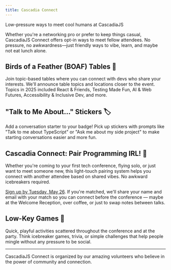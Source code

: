```yaml
---
title: Cascadia Connect
---
```

Low-pressure ways to meet cool humans at CascadiaJS

Whether you're a networking pro or prefer to keep things casual, CascadiaJS Connect offers opt-in ways to meet fellow attendees. No pressure, no awkwardness—just friendly ways to vibe, learn, and maybe not eat lunch alone.

## Birds of a Feather (BOAF) Tables 🦜

Join topic-based tables where you can connect with devs who share your interests. We'll announce table topics and locations closer to the event. Topics in 2025 included React & Friends, Testing Made Fun, AI & Web Futures, Accessibility & Inclusive Dev, and more. 

<!--
These informal discussion groups will be set up around Town Hall with 6-8 BoaF areas sprinkled throughout the space. Look for the 8.5" x 11" signs at each table to find your topic of interest.

### Day 1 BoF Tables:

**🤖 AI & Web Futures** - Talk about AI tools, LLMs in the browser, AI agents, edge compute, and what's next.

**⚛️ React & Friends** - React, Vue, Svelte, Solid — share your love or gripes with modern frameworks.

**🧪 Testing Made Fun** - Jest, Playwright, Vitest… plus your testing philosophy, wins, and woes.

**📦 TypeScript & Tooling** - From typesafety to tooling drama: Deno, Bun, TSConfig mysteries, and more.

**🐢 Performance & Optimization** - Side Projects Club - What are you building for fun? Come share ideas, stuck points, or wins.

**♿ Accessibility & Inclusive Dev** - Share how you build for everyone, or learn what others are doing.

**🌈 Career Growth & Transitions** (Community Table) - From junior to senior, manager paths, mentoring, and changing lanes.

**🔍 Open Source & Community** - Maintainers, contributors, and the curious — let's talk collaboration.

**🔮 Future of JavaScript** - Bring your predictions, hopes, and fears: WASM, AI, edge, and beyond.

**🎲 Low-Key Games** - Play a quick game
-->

## "Talk to Me About..." Stickers 🏷️

Add a conversation starter to your badge! Pick up stickers with prompts like "Talk to me about TypeScript" or "Ask me about my side project" to make starting conversations easier and more fun.

## Cascadia Connect: Pair Programming IRL! 🤝

Whether you're coming to your first tech conference, flying solo, or just want to meet someone new, this light-touch pairing system helps you connect with another attendee based on shared vibes. No awkward icebreakers required.

[Sign up by Tuesday, May 26](https://airtable.com/app2IZDYtOGyzBQLZ/pag7dXPfJZEMPcHid/form). If you're matched, we'll share your name and email with your match so you can connect before the conference — maybe at the Welcome Reception, over coffee, or just to swap notes between talks.

## Low-Key Games 🎲

Quick, playful activities scattered throughout the conference and at the party. Think icebreaker games, trivia, or simple challenges that help people mingle without any pressure to be social.

---

CascadiaJS Connect is organized by our amazing volunteers who believe in the power of community and connection.
